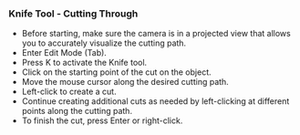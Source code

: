 ### Knife Tool - Cutting Through

- Before starting, make sure the camera is in a projected view that allows you to accurately visualize the cutting path.
- Enter Edit Mode (Tab).
- Press K to activate the Knife tool.
- Click on the starting point of the cut on the object.
- Move the mouse cursor along the desired cutting path.
- Left-click to create a cut.
- Continue creating additional cuts as needed by left-clicking at different points along the cutting path.
- To finish the cut, press Enter or right-click.

